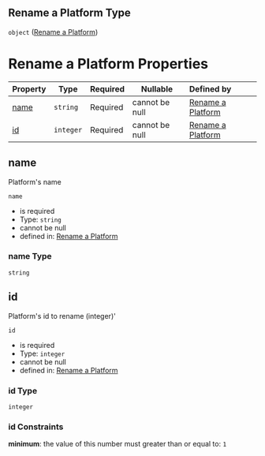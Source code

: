 ## Rename a Platform Type

`object` ([Rename a Platform](rename-platform.md))

# Rename a Platform Properties

| Property      | Type      | Required | Nullable       | Defined by                                                                                      |
| :------------ | --------- | -------- | -------------- | :---------------------------------------------------------------------------------------------- |
| [name](#name) | `string`  | Required | cannot be null | [Rename a Platform](rename-platform-properties-name.md "rename-platform.json#/properties/name") |
| [id](#id)     | `integer` | Required | cannot be null | [Rename a Platform](rename-platform-properties-id.md "rename-platform.json#/properties/id")     |

## name

Platform's name


`name`

-   is required
-   Type: `string`
-   cannot be null
-   defined in: [Rename a Platform](rename-platform-properties-name.md "rename-platform.json#/properties/name")

### name Type

`string`

## id

Platform's id to rename (integer)'


`id`

-   is required
-   Type: `integer`
-   cannot be null
-   defined in: [Rename a Platform](rename-platform-properties-id.md "rename-platform.json#/properties/id")

### id Type

`integer`

### id Constraints

**minimum**: the value of this number must greater than or equal to: `1`
